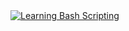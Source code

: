 <a href="https://www.codewars.com/users/qbessi">
  <img src="https://github.com/qbessi/learning-bash-shell/blob/main/learning-bash-scripting.jpg" alt="Learning Bash Scripting"/>
</a>
